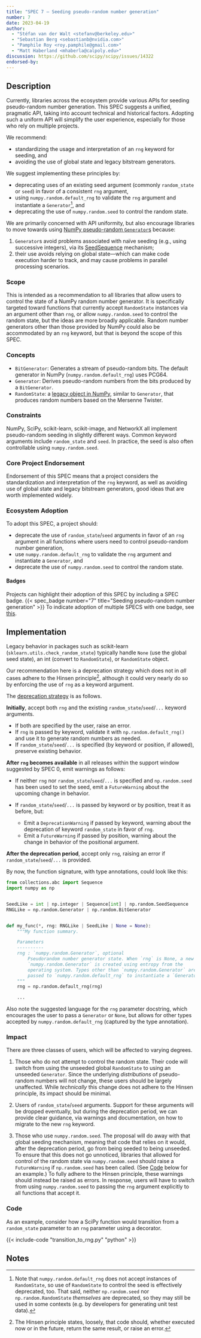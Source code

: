 ```yaml
---
title: "SPEC 7 — Seeding pseudo-random number generation"
number: 7
date: 2023-04-19
author:
  - "Stéfan van der Walt <stefanv@berkeley.edu>"
  - "Sebastian Berg <sebastianb@nvidia.com>"
  - "Pamphile Roy <roy.pamphile@gmail.com>"
  - "Matt Haberland <mhaberla@calpoly.edu>"
discussion: https://github.com/scipy/scipy/issues/14322
endorsed-by:
---
```


## Description

Currently, libraries across the ecosystem provide various APIs for seeding pseudo-random number generation.
This SPEC suggests a unified, pragmatic API, taking into account technical and historical factors.
Adopting such a uniform API will simplify the user experience, especially for those who rely on multiple projects.

We recommend:

- standardizing the usage and interpretation of an `rng` keyword for seeding, and
- avoiding the use of global state and legacy bitstream generators.

We suggest implementing these principles by:

- deprecating uses of an existing seed argument (commonly `random_state` or `seed`) in favor of a consistent `rng` argument,
- using `numpy.random.default_rng` to validate the `rng` argument and instantiate a `Generator`[^no-RandomState], and
- deprecating the use of `numpy.random.seed` to control the random state.

We are primarily concerned with API uniformity, but also encourage libraries to move towards using [NumPy pseudo-random `Generator`s](https://numpy.org/doc/stable/reference/random/generator.html) because:

1. `Generator`s avoid problems associated with naïve seeding (e.g., using successive integers), via its [SeedSequence](https://numpy.org/doc/stable/reference/random/parallel.html#seedsequence-spawning) mechanism;
2. their use avoids relying on global state—which can make code execution harder to track, and may cause problems in parallel processing scenarios.

[^no-RandomState]:
    Note that `numpy.random.default_rng` does not accept instances of `RandomState`, so use of `RandomState` to control the seed is effectively deprecated, too.
    That said, neither `np.random.seed` nor `np.random.RandomState` _themselves_ are deprecated, so they may still be used in some contexts (e.g. by developers for generating unit test data).

### Scope

This is intended as a recommendation to all libraries that allow users to control the state of a NumPy random number generator.
It is specifically targeted toward functions that currently accept `RandomState` instances via an argument other than `rng`, or allow `numpy.random.seed` to control the random state, but the ideas are more broadly applicable.
Random number generators other than those provided by NumPy could also be accommodated by an `rng` keyword, but that is beyond the scope of this SPEC.

### Concepts

- `BitGenerator`: Generates a stream of pseudo-random bits. The default generator in NumPy (`numpy.random.default_rng`) uses PCG64.
- `Generator`: Derives pseudo-random numbers from the bits produced by a `BitGenerator`.
- `RandomState`: a [legacy object in NumPy](https://numpy.org/doc/stable/reference/random/index.html), similar to `Generator`, that produces random numbers based on the Mersenne Twister.

### Constraints

NumPy, SciPy, scikit-learn, scikit-image, and NetworkX all implement pseudo-random seeding in slightly different ways.
Common keyword arguments include `random_state` and `seed`.
In practice, the seed is also often controllable using `numpy.random.seed`.

### Core Project Endorsement

Endorsement of this SPEC means that a project considers the standardization and interpretation of the `rng` keyword, as well as avoiding use of global state and legacy bitstream generators, good ideas that are worth implemented widely.

### Ecosystem Adoption

To adopt this SPEC, a project should:

- deprecate the use of `random_state`/`seed` arguments in favor of an `rng` argument in all functions where users need to control pseudo-random number generation,
- use `numpy.random.default_rng` to validate the `rng` argument and instantiate a `Generator`, and
- deprecate the use of `numpy.random.seed` to control the random state.

#### Badges

Projects can highlight their adoption of this SPEC by including a SPEC badge.
{{< spec_badge number="7" title="Seeding pseudo-random number generation" >}}
To indicate adoption of multiple SPECS with one badge, see [this](../purpose-and-process/#badges).

## Implementation

Legacy behavior in packages such as scikit-learn (`sklearn.utils.check_random_state`) typically handle `None` (use the global seed state), an int (convert to `RandomState`), or `RandomState` object.

Our recommendation here is a deprecation strategy which does not in _all_ cases adhere to the Hinsen principle[^hinsen],
although it could very nearly do so by enforcing the use of `rng` as a keyword argument.

[^hinsen]: The Hinsen principle states, loosely, that code should, whether executed now or in the future, return the same result, or raise an error.

The [deprecation strategy](https://github.com/scientific-python/specs/pull/180#issuecomment-1515248009) is as follows.

**Initially**, accept both `rng` and the existing `random_state`/`seed`/`...` keyword arguments.

- If both are specified by the user, raise an error.
- If `rng` is passed by keyword, validate it with `np.random.default_rng()` and use it to generate random numbers as needed.
- If `random_state`/`seed`/`...` is specified (by keyword or position, if allowed), preserve existing behavior.

**After `rng` becomes available** in all releases within the support window suggested by SPEC 0, emit warnings as follows:

- If neither `rng` nor `random_state`/`seed`/`...` is specified and `np.random.seed` has been used to set the seed, emit a `FutureWarning` about the upcoming change in behavior.
- If `random_state`/`seed`/`...` is passed by keyword or by position, treat it as before, but:

  - Emit a `DeprecationWarning` if passed by keyword, warning about the deprecation of keyword `random_state` in favor of `rng`.
  - Emit a `FutureWarning` if passed by position, warning about the change in behavior of the positional argument.

**After the deprecation period**, accept only `rng`, raising an error if `random_state`/`seed`/`...` is provided.

By now, the function signature, with type annotations, could look like this:

```python
from collections.abc import Sequence
import numpy as np


SeedLike = int | np.integer | Sequence[int] | np.random.SeedSequence
RNGLike = np.random.Generator | np.random.BitGenerator


def my_func(*, rng: RNGLike | SeedLike | None = None):
    """My function summary.

    Parameters
    ----------
    rng : `numpy.random.Generator`, optional
        Pseudorandom number generator state. When `rng` is None, a new
        `numpy.random.Generator` is created using entropy from the
        operating system. Types other than `numpy.random.Generator` are
        passed to `numpy.random.default_rng` to instantiate a `Generator`.
    """
    rng = np.random.default_rng(rng)

    ...

```

Also note the suggested language for the `rng` parameter docstring, which encourages the user to pass a `Generator` or `None`, but allows for other types accepted by `numpy.random.default_rng` (captured by the type annotation).

### Impact

There are three classes of users, which will be affected to varying degrees.

1. Those who do not attempt to control the random state.
   Their code will switch from using the unseeded global `RandomState` to using an unseeded `Generator`.
   Since the underlying _distributions_ of pseudo-random numbers will not change, these users should be largely unaffected.
   While _technically_ this change does not adhere to the Hinsen principle, its impact should be minimal.

2. Users of `random_state`/`seed` arguments.
   Support for these arguments will be dropped eventually, but during the deprecation period, we can provide clear guidance, via warnings and documentation, on how to migrate to the new `rng` keyword.

3. Those who use `numpy.random.seed`.
   The proposal will do away with that global seeding mechanism, meaning that code that relies on it would, after the deprecation period, go from being seeded to being unseeded.
   To ensure that this does not go unnoticed, libraries that allowed for control of the random state via `numpy.random.seed` should raise a `FutureWarning` if `np.random.seed` has been called. (See [Code](#code) below for an example.)
   To fully adhere to the Hinsen principle, these warnings should instead be raised as errors.
   In response, users will have to switch from using `numpy.random.seed` to passing the `rng` argument explicitly to all functions that accept it.

### Code

As an example, consider how a SciPy function would transition from a `random_state` parameter to an `rng` parameter using a decorator.

{{< include-code "transition_to_rng.py" "python" >}}

## Notes
